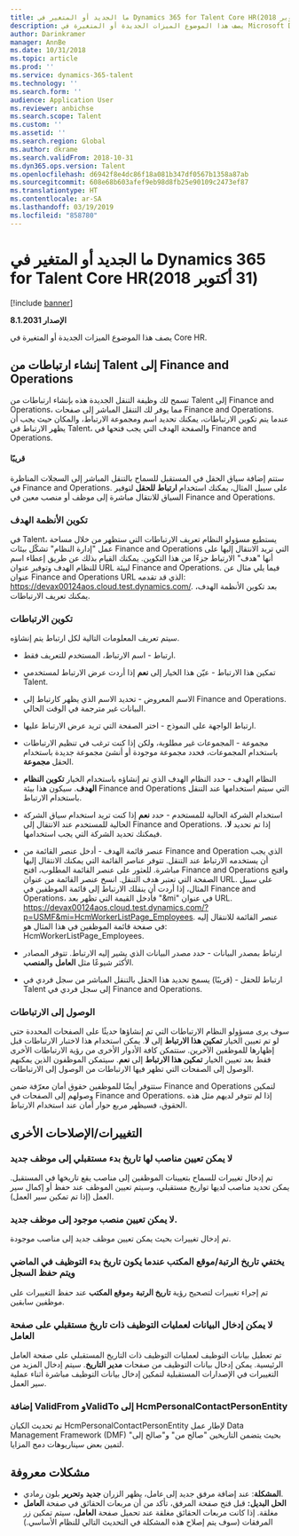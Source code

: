 ```yaml
---
title: ما الجديد أو المتغير في Dynamics 365 for Talent Core HR‏ (31 أكتوبر 2018)
description: يصف هذا الموضوع الميزات الجديدة أو المتغيرة في Microsoft Dynamics 365 for Talent Core HR.
author: Darinkramer
manager: AnnBe
ms.date: 10/31/2018
ms.topic: article
ms.prod: ''
ms.service: dynamics-365-talent
ms.technology: ''
ms.search.form: ''
audience: Application User
ms.reviewer: anbichse
ms.search.scope: Talent
ms.custom: ''
ms.assetid: ''
ms.search.region: Global
ms.author: dkrame
ms.search.validFrom: 2018-10-31
ms.dyn365.ops.version: Talent
ms.openlocfilehash: d6942f8e4dc86f18a081b347df0567b1358a87ab
ms.sourcegitcommit: 608e68b603afef9eb98d8fb25e90109c2473ef87
ms.translationtype: HT
ms.contentlocale: ar-SA
ms.lasthandoff: 03/19/2019
ms.locfileid: "858780"
---
```

# <a name="whats-new-or-changed-in-dynamics-365-for-talent-core-hr-october-31-2018"></a>ما الجديد أو المتغير في Dynamics 365 for Talent Core HR‏ (31 أكتوبر 2018)

[!include [banner](includes/banner.md)]

**الإصدار 8.1.2031**

يصف هذا الموضوع الميزات الجديدة أو المتغيرة في Core HR.

## <a name="create-links-from-talent-to-finance-and-operations"></a>إنشاء ارتباطات من Talent إلى Finance and Operations
تسمح لك وظيفة التنقل الجديدة هذه بإنشاء ارتباطات من Talent إلى Finance and Operations، مما يوفر لك التنقل المباشر إلى صفحات Finance and Operations. عندما يتم تكوين الارتباطات، يمكنك تحديد اسم ومجموعة الارتباط، والمكان حيث يجب أن يظهر الارتباط في Talent، والصفحة الهدف التي يجب فتحها في Finance and Operations.

#### <a name="coming-soon"></a>قريبًا
ستتم إضافة سياق الحقل في المستقبل للسماح بالتنقل المباشر إلى السجلات المناظرة في Finance and Operations. على سبيل المثال، يمكنك استخدام **ارتباط للحقل‬** لتوفير السياق للانتقال مباشرة إلى موظف أو منصب معين في Finance and Operations.

### <a name="configure-target-systems"></a>تكوين الأنظمة الهدف

في Talent، يستطيع مسؤولو النظام تعريف الارتباطات التي ستظهر من خلال مساحة عمل "إدارة النظام" تشكّل بيئات Finance and Operations التي تريد الانتقال إليها على أنها "هدف" الارتباط جزءًا من هذا التكوين. يمكنك القيام بذلك عن طريق إعطاء اسم للنظام الهدف وتوفير عنوان URL لبيئة Finance and Operations. فيما يلي مثال عن عنوان Finance and Operations URL الذي قد تقدمه: https://devax00124aos.cloud.test.dynamics.com/. بعد تكوين الأنظمة الهدف، يمكنك تعريف الارتباطات.

### <a name="configure-links"></a>تكوين الارتباطات

سيتم تعريف المعلومات التالية لكل ارتباط يتم إنشاؤه.

- ارتباط - اسم الارتباط، المستخدم للتعريف فقط.

- تمكين هذا الارتباط - عيّن هذا الخيار إلى **نعم** إذا أردت عرض الارتباط لمستخدمي Talent.

- الاسم المعروض - تحديد الاسم الذي يظهر كارتباط إلى Finance and Operations. البيانات غير مترجمة في الوقت الحالي.

- ارتباط الواجهة على النموذج‬ - اختر الصفحة التي تريد عرض الارتباط عليها.

- مجموعة - المجموعات غير مطلوبة، ولكن إذا كنت ترغب في تنظيم الارتباطات باستخدام المجموعات، فحدد مجموعة موجودة أو أنشئ مجموعة جديدة باستخدام الحقل **مجموعة**.

- النظام الهدف - حدد النظام الهدف الذي تم إنشاؤه باستخدام الخيار **تكوين النظام الهدف**. سيكون هذا بيئة Finance and Operations التي سيتم استخدامها عند التنقل باستخدام الارتباط.

- استخدام الشركة الحالية للمستخدم‬ - حدد **نعم** إذا كنت تريد استخدام سياق الشركة الحالية للمستخدم‬ عند الانتقال إلى Finance and Operations. إذا تم تحديد **لا**، فيمكنك تحديد الشركة التي يجب استخدامها.

- عنصر قائمة الهدف‬ - أدخل عنصر القائمة من Finance and Operation الذي يجب أن يستخدمه الارتباط عند التنقل. تتوفر عناصر القائمة التي يمكنك الانتقال إليها مباشرة. للعثور على عنصر القائمة المطلوب، افتح Finance and Operations وافتح الصفحة التي تعتبر هدف التنقل. انسخ عنصر القائمة من عنوان URL. على سبيل المثال، إذا أردت أن ينقلك الارتباط إلى قائمة الموظفين في Finance and Operations، فأدخل القيمة التي تظهر بعد "&mi" في عنوان URL. https://devax00124aos.cloud.test.dynamics.com/?p=USMF&mi=HcmWorkerListPage_Employees. عنصر القائمة للانتقال إليه في صفحة قائمة الموظفين في هذا المثال هو: HcmWorkerListPage_Employees.

- ارتباط بمصدر البيانات - حدد مصدر البيانات الذي يشير إليه الارتباط. تتوفر المصادر الأكثر شيوعًا مثل **العامل** و**المنصب**.

- ارتباط للحقل‬ - (قريبًا) يسمح تحديد هذا الحقل بالتنقل المباشر من سجل فردي في Talent إلى سجل فردي في Finance and Operations.

### <a name="access-to-links"></a>الوصول إلى الارتباطات

سوف يرى مسؤولو النظام الارتباطات التي تم إنشاؤها حديثًا على الصفحات المحددة حتى لو تم تعيين الخيار **تمكين هذا الارتباط** إلى **لا**. يمكن استخدام هذا لاختبار الارتباطات قبل إظهارها للموظفين الآخرين. ستتمكن كافة الأدوار الأخرى من رؤية الارتباطات الأخرى فقط بعد تعيين الخيار **تمكين هذا الارتباط** إلى **نعم**. سيتمكن الموظفون الذين يمكنهم الوصول إلى الصفحات التي تظهر فيها الارتباطات من الوصول إلى الارتباطات.

ستتوفر أيضًا للموظفين حقوق أمان معرّفة ضمن Finance and Operations لتمكين وصولهم إلى الصفحات في Finance and Operations. إذا لم تتوفر لديهم مثل هذه الحقوق، فسيظهر مربع حوار أمان عند استخدام الارتباط.


## <a name="other-changesfixes"></a>التغييرات/الإصلاحات الأخرى

### <a name="positions-with-a-future-start-date-cannot-be-assigned-to-a-new-employee"></a>لا يمكن تعيين مناصب لها تاريخ بدء مستقبلي إلى موظف جديد

تم إدخال تغييرات للسماح بتعيينات الموظفين إلى مناصب يقع تاريخها في المستقبل. يمكن تحديد مناصب لديها تواريخ مستقبلي، وسيتم تعيين الموظف عند حفظ أو إكمال سير العمل (إذا تم تمكين سير العمل).

### <a name="new-employee-cannot-be-assigned-existing-position"></a>لا يمكن تعيين منصب موجود إلى موظف جديد.

تم إدخال تغييرات بحيث يمكن تعيين موظف جديد إلى مناصب موجودة.

### <a name="seniority-dateoffice-location-disappears-when-the-employment-start-date-is-in-the-past-and-the-record-is-saved"></a>يختفي تاريخ الرتبة/موقع المكتب عندما يكون تاريخ بدء التوظيف في الماضي ويتم حفظ السجل

تم إجراء تغييرات لتصحيح رؤية **تاريخ الرتبة** و**موقع المكتب** عند حفظ التغييرات على موظفين سابقين.

### <a name="cant-enter-data-for-future-dated-employments-on-the-worker-page"></a>لا يمكن إدخال البيانات لعمليات التوظيف ذات تاريخ مستقبلي على صفحة العامل

تم تعطيل بيانات التوظيف لعمليات التوظيف ذات التاريخ المستقبلي على صفحة العامل الرئيسية. يمكن إدخال بيانات التوظيف من صفحات **مدير التاريخ‬**. سيتم إدخال المزيد من التغييرات في الإصدارات المستقبلية لتمكين إدخال بيانات التوظيف مباشرة أثناء عملية سير العمل.

### <a name="add-validfrom-and-validto-to-hcmpersonalcontactpersonentity"></a>إضافة ValidFrom وValidTo إلى HcmPersonalContactPersonEntity

تم تحديث الكيان HcmPersonalContactPersonEntity لإطار عمل Data Management Framework (DMF) بحيث يتضمن التاريخين "صالح من" و"صالح إلى" لتمين بعض سيناريوهات دمج المزايا. 

## <a name="known-issue"></a>مشكلات معروفة​
- **المشكلة**: عند إضافة مرفق جديد إلى عامل، يظهر الزران **جديد** و**تحرير** بلون رمادي. 
- **الحل البديل:** قبل فتح صفحة المرفق، تأكد من أن مربعات الحقائق في صفحة **العامل** مغلقة. إذا كانت مربعات الحقائق مغلقة عند تحميل صفحة **العامل**، سيتم تمكين زر المرفقات (سوف يتم إصلاح هذه المشكلة في التحديث التالي للنظام الأساسي.)
